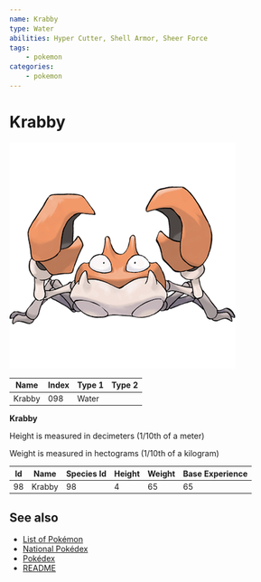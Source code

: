 ```yaml
---
name: Krabby
type: Water
abilities: Hyper Cutter, Shell Armor, Sheer Force
tags:
    - pokemon
categories:
    - pokemon
---
```


# Krabby


![Krabby](images/098.png)

| **Name** | **Index** | **Type 1** | **Type 2** |
|----|----|----|----|
| Krabby | 098 | Water  |  |

**Krabby** 


Height is measured in decimeters (1/10th of a meter)

Weight is measured in hectograms (1/10th of a kilogram)

| **Id** | **Name** | **Species Id** | **Height** | **Weight** | **Base Experience** |
|--------|----------|----------------|------------|------------|---------------------|
| 98 | Krabby | 98 | 4 | 65 | 65 |


## See also

- [List of Pokémon](../pokemon.md)
- [National Pokédex](../national_pokedex.md)
- [Pokédex](../pokedex.md)
- [README](../README.md)
